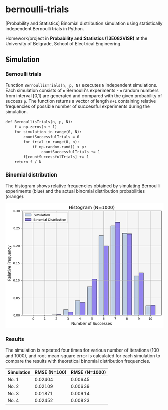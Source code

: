 # bernoulli-trials
[Probability and Statistics] Binomial distribution simulation using statistically independent Bernoulli trials in Python.

Homework/project in **Probability and Statistics (13E082VISR)** at the University of Belgrade, School of Electrical Engineering.

## Simulation

### Bernoulli trials

Function `BernoullisTrials(n, p, N)` executes `N` independent simulations. Each simulation consists of `n` Bernoulli's experiments - `n` random numbers from interval [0,1] are generated and compared with the given probability of success `p`. The function returns a vector of length `n+1` containing relative frequencies of possible number of successful experiments during the simulation.

```
def BernoullisTrials(n, p, N):
	f = np.zeros(n + 1)
	for simulation in range(0, N):
		countSuccessfulTrials = 0
		for trial in range(0, n):
			if np.random.rand() < p:
				countSuccessfulTrials += 1
		f[countSuccessfulTrials] += 1
	return f / N
```

### Binomial distribution

The histogram shows relative frequencies obtained by simulating Bernoulli experiments (blue) and the actual binomial distribution probabilities (orange).

![simulation0](Charts/simulation0-1000%20trials.png)


### Results

The simulation is repeated four times for various number of iterations (100 and 1000), and root-mean-square error is calculated for each simulation to compare the results with theoretical binomial distribution frequencies.

| Simulation | RMSE (N=100)  | RMSE (N=1000) |
| ---------- | ------------- | ------------- |
| No. 1      | 0.02404       | 0.00645       |
| No. 2      | 0.02109       | 0.00639       |
| No. 3      | 0.01871       | 0.00914       |
| No. 4      | 0.02452       | 0.00823       |
